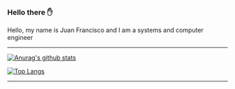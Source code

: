 ### Hello there :raised_hand:

Hello, my name is Juan Francisco and I am a systems and computer engineer 


***

[![Anurag's github stats](https://github-readme-stats.vercel.app/api?username=oneCiser&count_private=true&theme=vision-friendly-dark&show_icons=true)](https://github.com/anuraghazra/github-readme-stats)

[![Top Langs](https://github-readme-stats.vercel.app/api/top-langs/?username=oneCiser&count_private=true&theme=vision-friendly-dark&layout=compact)](https://github.com/anuraghazra/github-readme-stats)

***
<!--
**oneCiser/oneCiser** is a ✨ _special_ ✨ repository because its `README.md` (this file) appears on your GitHub profile.

Here are some ideas to get you started:

- 🔭 I’m currently working on ...
- 🌱 I’m currently learning ...
- 👯 I’m looking to collaborate on ...
- 🤔 I’m looking for help with ...
- 💬 Ask me about ...
- 📫 How to reach me: ...
- 😄 Pronouns: ...
- ⚡ Fun fact: ...
-->
